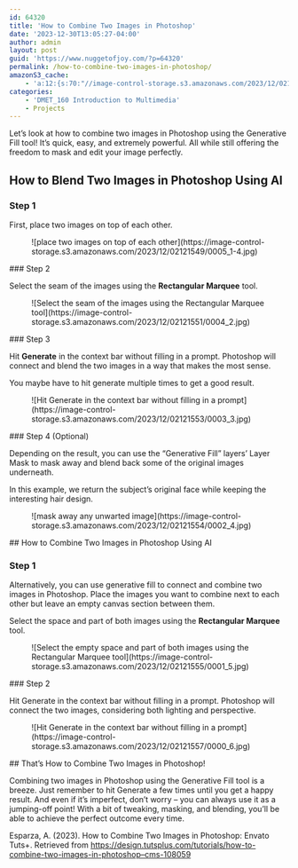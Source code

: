 ```yaml
---
id: 64320
title: 'How to Combine Two Images in Photoshop'
date: '2023-12-30T13:05:27-04:00'
author: admin
layout: post
guid: 'https://www.nuggetofjoy.com/?p=64320'
permalink: /how-to-combine-two-images-in-photoshop/
amazonS3_cache:
    - 'a:12:{s:70:"//image-control-storage.s3.amazonaws.com/2023/12/02121549/0005_1-4.jpg";a:2:{s:2:"id";s:5:"64334";s:11:"source_type";s:13:"media-library";}s:53:"//www.nuggetofjoy.com/wp-content/uploads/0005_1-4.jpg";a:2:{s:2:"id";s:5:"64334";s:11:"source_type";s:13:"media-library";}s:68:"//image-control-storage.s3.amazonaws.com/2023/12/02121551/0004_2.jpg";a:2:{s:2:"id";s:5:"64335";s:11:"source_type";s:13:"media-library";}s:51:"//www.nuggetofjoy.com/wp-content/uploads/0004_2.jpg";a:2:{s:2:"id";s:5:"64335";s:11:"source_type";s:13:"media-library";}s:68:"//image-control-storage.s3.amazonaws.com/2023/12/02121553/0003_3.jpg";a:2:{s:2:"id";s:5:"64336";s:11:"source_type";s:13:"media-library";}s:51:"//www.nuggetofjoy.com/wp-content/uploads/0003_3.jpg";a:2:{s:2:"id";s:5:"64336";s:11:"source_type";s:13:"media-library";}s:68:"//image-control-storage.s3.amazonaws.com/2023/12/02121554/0002_4.jpg";a:2:{s:2:"id";s:5:"64337";s:11:"source_type";s:13:"media-library";}s:51:"//www.nuggetofjoy.com/wp-content/uploads/0002_4.jpg";a:2:{s:2:"id";s:5:"64337";s:11:"source_type";s:13:"media-library";}s:68:"//image-control-storage.s3.amazonaws.com/2023/12/02121555/0001_5.jpg";a:2:{s:2:"id";s:5:"64338";s:11:"source_type";s:13:"media-library";}s:51:"//www.nuggetofjoy.com/wp-content/uploads/0001_5.jpg";a:2:{s:2:"id";s:5:"64338";s:11:"source_type";s:13:"media-library";}s:68:"//image-control-storage.s3.amazonaws.com/2023/12/02121557/0000_6.jpg";a:2:{s:2:"id";s:5:"64339";s:11:"source_type";s:13:"media-library";}s:51:"//www.nuggetofjoy.com/wp-content/uploads/0000_6.jpg";a:2:{s:2:"id";s:5:"64339";s:11:"source_type";s:13:"media-library";}}'
categories:
    - 'DMET_160 Introduction to Multimedia'
    - Projects
---
```


Let’s look at how to combine two images in Photoshop using the Generative Fill tool! It’s quick, easy, and extremely powerful. All while still offering the freedom to mask and edit your image perfectly.

## How to Blend Two Images in Photoshop Using AI

### Step 1

First, place two images on top of each other.

<div class="wp-block-image"><figure class="aligncenter">![place two images on top of each other](https://image-control-storage.s3.amazonaws.com/2023/12/02121549/0005_1-4.jpg)</figure></div>### Step 2

Select the seam of the images using the **Rectangular Marquee** tool.

<div class="wp-block-image"><figure class="aligncenter">![Select the seam of the images using the Rectangular Marquee tool](https://image-control-storage.s3.amazonaws.com/2023/12/02121551/0004_2.jpg)</figure></div>### Step 3

Hit **Generate** in the context bar without filling in a prompt. Photoshop will connect and blend the two images in a way that makes the most sense.

You maybe have to hit generate multiple times to get a good result.

<div class="wp-block-image"><figure class="aligncenter">![Hit Generate in the context bar without filling in a prompt](https://image-control-storage.s3.amazonaws.com/2023/12/02121553/0003_3.jpg)</figure></div>### Step 4 (Optional)

Depending on the result, you can use the “Generative Fill” layers’ Layer Mask to mask away and blend back some of the original images underneath.

In this example, we return the subject’s original face while keeping the interesting hair design.

<div class="wp-block-image"><figure class="aligncenter">![mask away any unwarted image](https://image-control-storage.s3.amazonaws.com/2023/12/02121554/0002_4.jpg)</figure></div>## How to Combine Two Images in Photoshop Using AI

### Step 1

Alternatively, you can use generative fill to connect and combine two images in Photoshop. Place the images you want to combine next to each other but leave an empty canvas section between them.

Select the space and part of both images using the **Rectangular Marquee** tool.

<div class="wp-block-image"><figure class="aligncenter">![Select the empty space and part of both images using the Rectangular Marquee tool](https://image-control-storage.s3.amazonaws.com/2023/12/02121555/0001_5.jpg)</figure></div>### Step 2

Hit Generate in the context bar without filling in a prompt. Photoshop will connect the two images, considering both lighting and perspective.

<div class="wp-block-image"><figure class="aligncenter">![Hit Generate in the context bar without filling in a prompt](https://image-control-storage.s3.amazonaws.com/2023/12/02121557/0000_6.jpg)</figure></div>## That’s How to Combine Two Images in Photoshop!

Combining two images in Photoshop using the Generative Fill tool is a breeze. Just remember to hit Generate a few times until you get a happy result. And even if it’s imperfect, don’t worry – you can always use it as a jumping-off point! With a bit of tweaking, masking, and blending, you’ll be able to achieve the perfect outcome every time.

Esparza, A. (2023). How to Combine Two Images in Photoshop: Envato Tuts+. Retrieved from https://design.tutsplus.com/tutorials/how-to-combine-two-images-in-photoshop–cms-108059